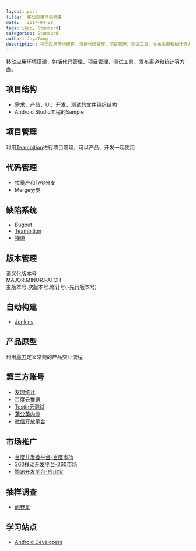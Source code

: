 ```yaml
---
layout: post  
title:  移动应用环境搭建  
date:   2017-04-28 
tags: [App, Standard]  
categories: Standard  
author: JayaTang  
description: 移动应用环境搭建，包括代码管理、项目管理、测试工具、发布渠道和统计等方面。  
---
```

移动应用环境搭建，包括代码管理、项目管理、测试工具、发布渠道和统计等方面。

## 项目结构
- 需求、产品、UI、开发、测试的文件组织结构
- Android Studio工程的Sample

## 项目管理
利用[Teambition](https://www.teambition.com/)进行项目管理，可以产品、开发一起使用

## 代码管理
- 拉量产和TAG分支
- Merge分支

## 缺陷系统
- [Bugout](http://bugout.testin.cn/)
- [Teambition](https://www.teambition.com/)
- [禅道](http://demo.zentao.net/)

## 版本管理
语义化版本号  
MAJOR.MINOR.PATCH  
主版本号.次版本号.修订号(-先行版本号)  

## 自动构建
- [Jenkins](https://jenkins.io/)

## 产品原型
利用[墨刀](https://modao.cc/)定义常规的产品交互流程

## 第三方账号
- [友盟统计](http://www.umeng.com/)
- [百度云推送](http://push.baidu.com/)
- [Testin云测试](http://com.testin.cn/)
- [蒲公英内测](https://www.pgyer.com/)
- [微信开放平台](https://open.weixin.qq.com/)

## 市场推广
- [百度开发者平台-百度市场](http://app.baidu.com/index)
- [360移动开发平台-360市场](http://dev.360.cn/)
- [腾讯开发平台-应用宝](http://open.qq.com/)

## 抽样调查
- [问卷星](http://www.sojump.com/)

## 学习站点
- [Android Developers](https://developers.google.cn/)
